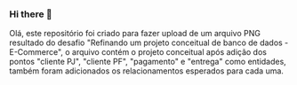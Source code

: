 ### Hi there 👋
Olá, este repositório foi criado para fazer upload de um arquivo PNG resultado do desafio "Refinando um projeto conceitual de banco de dados - E-Commerce", o arquivo contém
o projeto conceitual após adição dos pontos "cliente PJ", "cliente PF", "pagamento" e "entrega" como entidades, também foram adicionados os relacionamentos esperados para cada uma.
